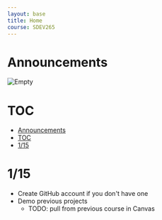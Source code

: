 ```yaml
---
layout: base
title: Home
course: SDEV265
---
```


# Announcements

![Empty](https://encrypted-tbn0.gstatic.com/images?q=tbn:ANd9GcS1DRSnSPeoqsbaeBITkzKYK8rwadli-d-JcuREzOwcnx8-Zby_iVfQxargkOG1yv45TWg&usqp=CAU)

# TOC

- [Announcements](#announcements)
- [TOC](#toc)
- [1/15](#115)

# 1/15

- Create GitHub account if you don't have one
- Demo previous projects
  - TODO: pull from previous course in Canvas
